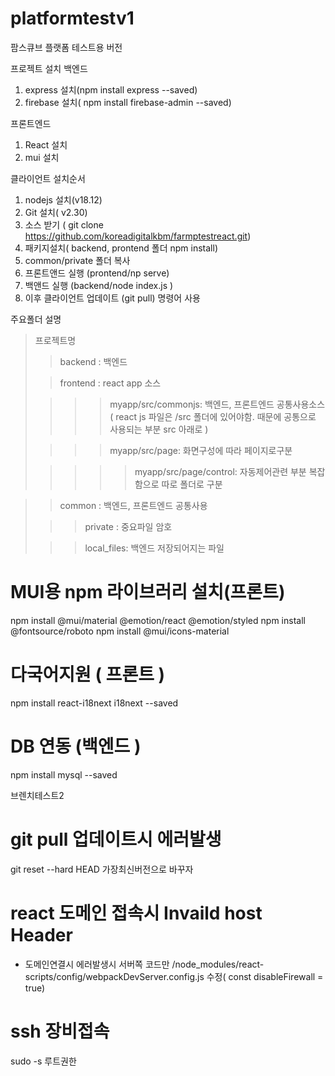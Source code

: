 # platformtestv1
 팜스큐브 플랫폼 테스트용 버전
 

프로젝트 설치
백엔드
1. express 설치(npm install express --saved)
2. firebase 설치( npm install firebase-admin --saved)

프론트엔드
1. React 설치
2. mui 설치


클라이언트  설치순서
 1. nodejs  설치(v18.12)
 2. Git 설치( v2.30)
 3. 소스 받기 ( git clone https://github.com/koreadigitalkbm/farmptestreact.git)
 4. 패키지설치( backend, prontend 폴더 npm install)
 5. common/private 폴더 복사
 6. 프론트앤드 실행 (prontend/np serve)
 7. 백앤드 실행 (backend/node index.js )
 8. 이후 클라이언트 업데이트 (git pull) 명령어 사용 

주요폴더 설명
> 프로젝트명
> > backend : 백엔드 
> 
> > frontend : react app 소스
>
> > > > myapp/src/commonjs: 백엔드, 프론트엔드 공통사용소스 ( react js 파일은 /src 폴더에 있어야함. 때문에 공통으로 사용되는 부분 src 아래로 )
> 
> > > > myapp/src/page: 화면구성에 따라 페이지로구분
> 
> > > > > myapp/src/page/control: 자동제어관련 부분 복잡함으로 따로 폴더로 구분 

> 
> > common : 백엔드, 프론트엔드 공통사용
> 
> > > private :  중요파일 암호
> 
> > > local_files: 백엔드 저장되어지는 파일
> 

# MUI용 npm 라이브러리 설치(프론트)
npm install @mui/material @emotion/react @emotion/styled
npm install @fontsource/roboto
npm install @mui/icons-material

# 다국어지원 ( 프론트 )
npm install react-i18next i18next --saved

# DB 연동 (백엔드 )
npm install  mysql --saved


브렌치테스트2

# git pull  업데이트시 에러발생
git reset --hard HEAD  가장최신버전으로 바꾸자


# react 도메인 접속시 Invaild host Header
- 도메인연결시 에러발생시 서버쪽 코드만  /node_modules/react-scripts/config/webpackDevServer.config.js 수정(	const disableFirewall = true)

# ssh 장비접속
 sudo -s 루트권한